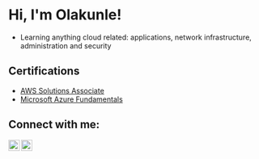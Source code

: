 <h1>Hi, I'm Olakunle! </h1>

- Learning anything cloud related: applications, network infrastructure, administration and security  

<h2>Certifications</h2>

- [AWS Solutions Associate](https://www.credly.com/earner/earned/badge/a3f2cbe6-6507-4d81-a064-e294e4fe8206)
- [Microsoft Azure Fundamentals](https://www.credly.com/earner/earned/badge/86ee484b-ba75-421d-b73a-135af2462cd6)

<h2>Connect with me:</h2>

[<img align="left" alt="lo704 | Twitter" width="22px" src="https://cdn.jsdelivr.net/npm/simple-icons@v3/icons/twitter.svg" />][twitter]
[<img align="left" alt="lo704 | LinkedIn" width="22px" src="https://cdn.jsdelivr.net/npm/simple-icons@v3/icons/linkedin.svg" />][linkedin]

[twitter]: https://twitter.com/dnxgen
[linkedin]: https://www.linkedin.com/in/olakunle-l-b490688a/

<!--
**lo704/lo704** is a ✨ _special_ ✨ repository because its `README.md` (this file) appears on your GitHub profile.

Here are some ideas to get you started:

- 🔭 I’m currently working on ...
- 🌱 I’m currently learning ...
- 👯 I’m looking to collaborate on ...
- 🤔 I’m looking for help with ...
- 💬 Ask me about ...
- 📫 How to reach me: ...
- 😄 Pronouns: ...
- ⚡ Fun fact: ...
-->
